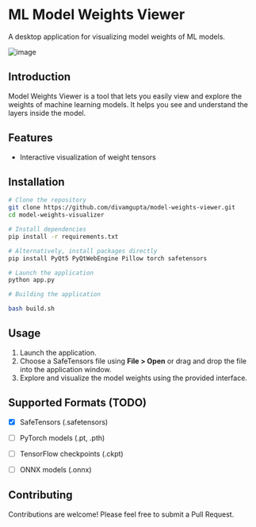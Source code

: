 # ML Model Weights Viewer

A desktop application for visualizing model weights of ML models.


![image](https://github.com/user-attachments/assets/17aa23a9-c33e-4762-a95d-9f562e6511d5)


## Introduction
Model Weights Viewer is a tool that lets you easily view and explore the weights of machine learning models. It helps you see and understand the layers inside the model.

## Features

- Interactive visualization of weight tensors

## Installation

```bash
# Clone the repository
git clone https://github.com/divamgupta/model-weights-viewer.git
cd model-weights-visualizer

# Install dependencies
pip install -r requirements.txt

# Alternatively, install packages directly
pip install PyQt5 PyQtWebEngine Pillow torch safetensors

# Launch the application
python app.py

# Building the application 

bash build.sh

```

## Usage

1. Launch the application.
2. Choose a SafeTensors file using **File > Open** or drag and drop the file into the application window.
3. Explore and visualize the model weights using the provided interface.

## Supported Formats (TODO)

- [x] SafeTensors (.safetensors)
- [ ] PyTorch models (.pt, .pth)
- [ ] TensorFlow checkpoints (.ckpt)
- [ ] ONNX models (.onnx)



## Contributing

Contributions are welcome! Please feel free to submit a Pull Request.



